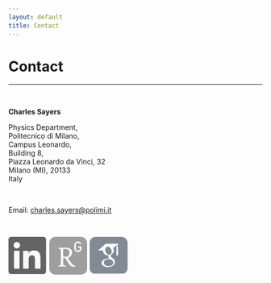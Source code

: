 ```yaml
---
layout: default
title: Contact
---
```


# Contact

* * *

<br>

**Charles Sayers**
<br>

Physics Department,
<br>
Politecnico di Milano,
<br>
Campus Leonardo,
<br>
Building 8,
<br>
Piazza Leonardo da Vinci, 32
<br>
Milano (MI), 20133
<br>
Italy

<br>

Email: [charles.sayers@polimi.it](mailto:charles.sayers@polimi.it)

<br>

<a href="https://www.linkedin.com/in/sayerscj/"><img alt="linkedin" src="/images/linkedin.png" style="float: left; width: 15%; margin-right: 1%; margin-bottom: 0.5em;"></a>
<a href="https://www.researchgate.net/profile/Charles_Sayers"><img alt="researchgate" src="/images/researchgate.png" style="float: left; width: 15%; margin-right: 1%; margin bottom: 0.5em;"></a>
<a href="https://scholar.google.com/citations?user=d7D6wXQAAAAJ&hl=en"><img alt="googlescholar" src="/images/googlescholar.png" style="float: left; width: 15%; margin-right: 1%; margin-bottom: 0.5em;"></a>

<br>

